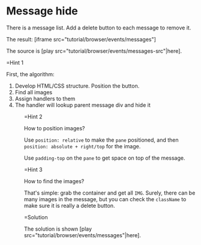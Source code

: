 
# Message hide 

There is a message list. Add a delete button to each message to remove it.

The result:
[iframe src="tutorial/browser/events/messages"]

The source is [play src="tutorial/browser/events/messages-src"|here].


=Hint 1

First, the algorithm:

<ol>
<li>Develop HTML/CSS structure. Position the button.</li>
<li>Find all images</li>
<li>Assign handlers to them</li>
<li>The handler will lookup parent message div and hide it</li>
<ol>

=Hint 2

How to position images?

Use `position: relative` to make the `pane` positioned, and then `position: absolute + right/top` for the image. 

Use `padding-top` on the `pane` to get space on top of the message.


=Hint 3

How to find the images?

That's simple: grab the container and get all `IMG`. Surely, there can be many images in the message, but you can check the `className` to make sure it is really a delete button.

=Solution

The solution is shown [play src="tutorial/browser/events/messages"|here].


